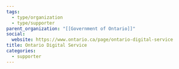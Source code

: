 ```yaml
---
tags:
  - type/organization
  - type/supporter
parent_organization: "[[Government of Ontario]]"
social:
  website: https://www.ontario.ca/page/ontario-digital-service
title: Ontario Digital Service
categories:
  - supporter
---
```

